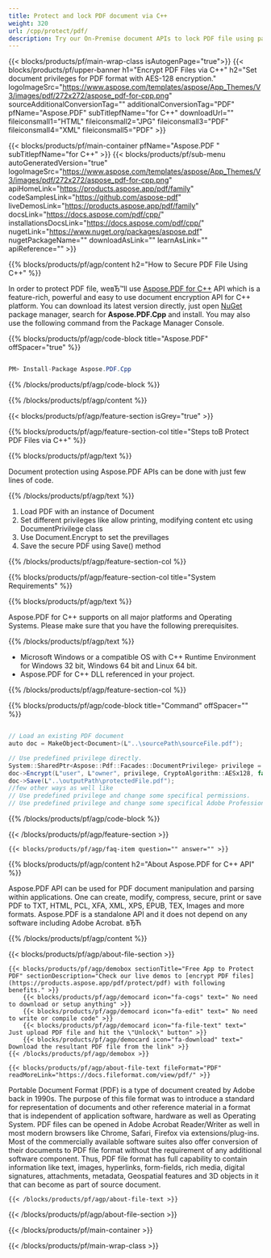 ```yaml
---
title: Protect and lock PDF document via C++ 
weight: 320
url: /cpp/protect/pdf/ 
description: Try our On-Premise document APIs to lock PDF file using password on C++ Runtime Environment for Windows 32 bit, Windows 64 bit and Linux 64 bit.
---
```


{{< blocks/products/pf/main-wrap-class isAutogenPage="true">}}
{{< blocks/products/pf/upper-banner h1="Encrypt PDF Files via C++" h2="Set document privileges for PDF format with AES-128 encryption." logoImageSrc="https://www.aspose.com/templates/aspose/App_Themes/V3/images/pdf/272x272/aspose_pdf-for-cpp.png" sourceAdditionalConversionTag="" additionalConversionTag="PDF" pfName="Aspose.PDF" subTitlepfName="for C++" downloadUrl="" fileiconsmall1="HTML" fileiconsmall2="JPG" fileiconsmall3="PDF" fileiconsmall4="XML" fileiconsmall5="PDF" >}}

{{< blocks/products/pf/main-container pfName="Aspose.PDF " subTitlepfName="for C++" >}}
{{< blocks/products/pf/sub-menu autoGeneratedVersion="true" logoImageSrc="https://www.aspose.com/templates/aspose/App_Themes/V3/images/pdf/272x272/aspose_pdf-for-cpp.png" apiHomeLink="https://products.aspose.app/pdf/family" codeSamplesLink="https://github.com/aspose-pdf" liveDemosLink="https://products.aspose.app/pdf/family" docsLink="https://docs.aspose.com/pdf/cpp/" installationsDocsLink="https://docs.aspose.com/pdf/cpp/" nugetLink="https://www.nuget.org/packages/aspose.pdf" nugetPackageName="" downloadAsLink="" learnAsLink="" apiReference="" >}}

{{% blocks/products/pf/agp/content h2="How to Secure PDF File Using C++" %}}

 In order to protect PDF file, weвЂ™ll use
 [Aspose.PDF for C++](https://products.aspose.com/pdf/cpp) 
 API which is a feature-rich, powerful and easy to use document encryption API for C++ platform. You can download its latest version directly, just open
 [NuGet](https://www.nuget.org/packages/aspose.pdf) 
 package manager, search for
 **Aspose.PDF.Cpp** 
 and install. You may also use the following command from the Package Manager Console.

{{% blocks/products/pf/agp/code-block title="Aspose.PDF" offSpacer="true" %}}

```cs

PM> Install-Package Aspose.PDF.Cpp

```

{{% /blocks/products/pf/agp/code-block %}}

{{% /blocks/products/pf/agp/content %}}

{{< blocks/products/pf/agp/feature-section isGrey="true" >}}

{{% blocks/products/pf/agp/feature-section-col title="Steps toВ Protect PDF Files via C++" %}}

{{% blocks/products/pf/agp/text %}}

 Document protection using Aspose.PDF APIs can be done with just few lines of code.

{{% /blocks/products/pf/agp/text %}}

1.  Load PDF with an instance of Document
1.  Set different privileges like allow printing, modifying content etc using DocumentPrivilege class
1.  Use Document.Encrypt to set the previllages
1.  Save the secure PDF using Save() method

{{% /blocks/products/pf/agp/feature-section-col %}}

{{% blocks/products/pf/agp/feature-section-col title="System Requirements" %}}

{{% blocks/products/pf/agp/text %}}

 Aspose.PDF for C++ supports on all major platforms and Operating Systems. Please make sure that you have the following prerequisites.

{{% /blocks/products/pf/agp/text %}}

-  Microsoft Windows or a compatible OS with C++ Runtime Environment for Windows 32 bit, Windows 64 bit and Linux 64 bit.
-  Aspose.PDF for C++ DLL referenced in your project.

{{% /blocks/products/pf/agp/feature-section-col %}}

{{% blocks/products/pf/agp/code-block title="Command" offSpacer="" %}}

```cs

// Load an existing PDF document
auto doc = MakeObject<Document>(L"..\sourcePath\sourceFile.pdf");

// Use predefined privilege directly.
System::SharedPtr<Aspose::Pdf::Facades::DocumentPrivilege> privilege = Aspose::Pdf::Facades::DocumentPrivilege::get_Print();
doc->Encrypt(L"user", L"owner", privilege, CryptoAlgorithm::AESx128, false);
doc->Save(L"..\outputPath\protectedFile.pdf");
//few other ways as well like 
// Use predefined privilege and change some specifical permissions.
// Use predefined privilege and change some specifical Adobe Professional permissions combination.

```

{{% /blocks/products/pf/agp/code-block %}}

{{< /blocks/products/pf/agp/feature-section >}}

    {{< blocks/products/pf/agp/faq-item question="" answer="" >}}
 

<!-- aboutfile Starts -->

{{% blocks/products/pf/agp/content h2="About Aspose.PDF for C++ API" %}}

 Aspose.PDF API can be used for PDF document manipulation and parsing within applications. One can create, modify, compress, secure, print or save PDF to TXT, HTML, PCL, XFA, XML, XPS, EPUB, TEX, Images and more formats. Aspose.PDF is a standalone API and it does not depend on any software including Adobe Acrobat. вЂЋ



{{% /blocks/products/pf/agp/content %}}

{{< blocks/products/pf/agp/about-file-section >}}

    {{< blocks/products/pf/agp/demobox sectionTitle="Free App to Protect PDF" sectionDescription="Check our live demos to [encrypt PDF files](https://products.aspose.app/pdf/protect/pdf) with following benefits." >}}
        {{< blocks/products/pf/agp/democard icon="fa-cogs" text=" No need to download or setup anything" >}}
        {{< blocks/products/pf/agp/democard icon="fa-edit" text=" No need to write or compile code" >}}
        {{< blocks/products/pf/agp/democard icon="fa-file-text" text=" Just upload PDF file and hit the \"Unlock\" button" >}}
        {{< blocks/products/pf/agp/democard icon="fa-download" text=" Download the resultant PDF file from the link" >}}
    {{< /blocks/products/pf/agp/demobox >}}

    {{< blocks/products/pf/agp/about-file-text fileFormat="PDF" readMoreLink="https://docs.fileformat.com/view/pdf/" >}}
Portable Document Format (PDF) is a type of document created by Adobe back in 1990s. The purpose of this file format was to introduce a standard for representation of documents and other reference material in a format that is independent of application software, hardware as well as Operating System. PDF files can be opened in Adobe Acrobat Reader/Writer as well in most modern browsers like Chrome, Safari, Firefox via extensions/plug-ins. Most of the commercially available software suites also offer conversion of their documents to PDF file format without the requirement of any additional software component. Thus, PDF file format has full capability to contain information like text, images, hyperlinks, form-fields, rich media, digital signatures, attachments, metadata, Geospatial features and 3D objects in it that can become as part of source document.

    {{< /blocks/products/pf/agp/about-file-text >}}

{{< /blocks/products/pf/agp/about-file-section >}}

<!-- aboutfile Ends -->

{{< /blocks/products/pf/main-container >}}
    
{{< /blocks/products/pf/main-wrap-class >}}